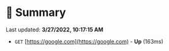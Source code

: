 # 📖 Summary
Last updated: **3/27/2022, 10:17:15 AM**

- `GET` [https://google.com](https://google.com) - **Up** (163ms)
